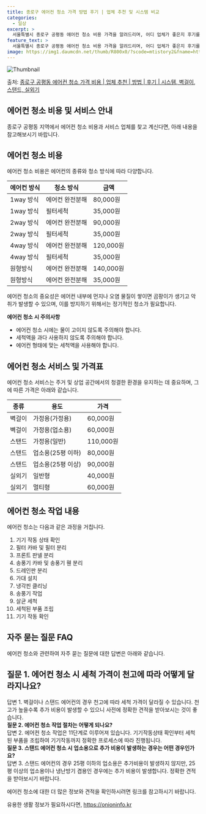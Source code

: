 ```yaml
---
title: 종로구 에어컨 청소 가격 방법 후기 | 업체 추천 및 시스템 비교
categories:
  - 일상
excerpt: >
  서울특별시 종로구 공평동 에어컨 청소 비용 가격을 알려드리며, 어디 업체가 좋은지 후기를 통해 알아보겠습니다. 현재 글에서는 시스템, 벽걸이, 스탠드, 실외기 각각에 대해 청소 비용이 나와 있으니 참고하시면 되겠습니다. 에어컨 분해 청소 방법 보기 👈 클릭셀프 에어컨 청소 방법 보기👈 클릭종로구 공평동 에어컨 청소 비용시스템에어컨 방식클리닝방식금액1way 방식에어컨 완전분해80,000원1way 방식에어컨 필터세척35,000원2way 방식에어컨 완전분해90,000원2way 방식에어컨 필터세척35,000원4way 방식에어컨 완전분해120,000원4way 방식에어컨 필터세척35,000원원형방식에어컨 완전분해140,000원원형방식에어컨 필터세척35,000원에어컨 청소 견적 샘플 보기 👈 클릭에어컨 냄새의 원인에..
feature_text: >
  서울특별시 종로구 공평동 에어컨 청소 비용 가격을 알려드리며, 어디 업체가 좋은지 후기를 통해 알아보겠습니다. 현재 글에서는 시스템, 벽걸이, 스탠드, 실외기 각각에 대해 청소 비용이 나와 있으니 참고하시면 되겠습니다. 에어컨 분해 청소 방법 보기 👈 클릭셀프 에어컨 청소 방법 보기👈 클릭종로구 공평동 에어컨 청소 비용시스템에어컨 방식클리닝방식금액1way 방식에어컨 완전분해80,000원1way 방식에어컨 필터세척35,000원2way 방식에어컨 완전분해90,000원2way 방식에어컨 필터세척35,000원4way 방식에어컨 완전분해120,000원4way 방식에어컨 필터세척35,000원원형방식에어컨 완전분해140,000원원형방식에어컨 필터세척35,000원에어컨 청소 견적 샘플 보기 👈 클릭에어컨 냄새의 원인에..
image: https://img1.daumcdn.net/thumb/R800x0/?scode=mtistory2&fname=https%3A%2F%2Fblog.kakaocdn.net%2Fdn%2FSXQ7g%2FbtsHtG7vpym%2F13fMy5h2lZpB5dEDrxNHik%2Fimg.webp
---
```


![Thumbnail](https://img1.daumcdn.net/thumb/R800x0/?scode=mtistory2&fname=https%3A%2F%2Fblog.kakaocdn.net%2Fdn%2FSXQ7g%2FbtsHtG7vpym%2F13fMy5h2lZpB5dEDrxNHik%2Fimg.webp)

<p>출처: <a href="https://onioninfo.kr/entry/%EC%A2%85%EB%A1%9C%EA%B5%AC-%EA%B3%B5%ED%8F%89%EB%8F%99-%EC%97%90%EC%96%B4%EC%BB%A8-%EC%B2%AD%EC%86%8C-%EA%B0%80%EA%B2%A9-%EB%B9%84%EC%9A%A9-%EC%97%85%EC%B2%B4-%EC%B6%94%EC%B2%9C-%EB%B0%A9%EB%B2%95-%ED%9B%84%EA%B8%B0-%EC%8B%9C%EC%8A%A4%ED%85%9C-%EB%B2%BD%EA%B1%B8%EC%9D%B4-%EC%8A%A4%ED%83%A0%EB%93%9C-%EC%8B%A4%EC%99%B8%EA%B8%B0" rel="dofollow">종로구 공평동 에어컨 청소 가격 비용 | 업체 추천 | 방법 | 후기 | 시스템, 벽걸이, 스탠드, 실외기</a> </p>

## 에어컨 청소 비용 및 서비스 안내

종로구 공평동 지역에서 에어컨 청소 비용과 서비스 업체를 찾고 계신다면, 아래 내용을 참고해보시기 바랍니다.

## 에어컨 청소 비용

에어컨 청소 비용은 에어컨의 종류와 청소 방식에 따라 다양합니다.

**에어컨 방식** | **청소 방식** | **금액**  
---|---|---  
1way 방식 | 에어컨 완전분해 | 80,000원  
1way 방식 | 필터세척 | 35,000원  
2way 방식 | 에어컨 완전분해 | 90,000원  
2way 방식 | 필터세척 | 35,000원  
4way 방식 | 에어컨 완전분해 | 120,000원  
4way 방식 | 필터세척 | 35,000원  
원형방식 | 에어컨 완전분해 | 140,000원  
원형방식 | 에어컨 완전분해 | 35,000원  
  
에어컨 청소의 중요성은 에어컨 내부에 먼지나 오염 물질이 쌓이면 곰팡이가 생기고 악취가 발생할 수 있으며, 이를 방지하기 위해서는 정기적인
청소가 필요합니다.

**에어컨 청소 시 주의사항**

  * 에어컨 청소 시에는 물이 고이지 않도록 주의해야 합니다.
  * 세척액을 과다 사용하지 않도록 주의해야 합니다.
  * 에어컨 형태에 맞는 세척액을 사용해야 합니다.

## 에어컨 청소 서비스 및 가격표

에어컨 청소 서비스는 주거 및 상업 공간에서의 청결한 환경을 유지하는 데 중요하며, 그에 따른 가격은 아래와 같습니다.

**종류** | **용도** | **가격**  
---|---|---  
벽걸이 | 가정용(가정용) | 60,000원  
벽걸이 | 가정용(업소용) | 60,000원  
스탠드 | 가정용(일반) | 110,000원  
스탠드 | 업소용(25평 이하) | 80,000원  
스탠드 | 업소용(25평 이상) | 90,000원  
실외기 | 일반형 | 40,000원  
실외기 | 멀티형 | 60,000원  
  
## 에어컨 청소 작업 내용

에어컨 청소는 다음과 같은 과정을 거칩니다.

  1. 기기 작동 상태 확인
  2. 필터 카바 및 필터 분리
  3. 프론트 판넬 분리
  4. 송풍기 카바 및 송풍기 휀 분리
  5. 드레인판 분리
  6. 가대 설치
  7. 냉각핀 클리닝
  8. 송풍기 작업
  9. 살균 세척
  10. 세척된 부품 조립
  11. 기기 작동 확인

## 자주 묻는 질문 FAQ

에어컨 청소와 관련하여 자주 묻는 질문에 대한 답변은 아래와 같습니다.

**질문 1. 에어컨 청소 시 세척 가격이 천고에 따라 어떻게 달라지나요?**  
---  
답변 1. 벽걸이나 스탠드 에어컨의 경우 천고에 따라 세척 가격이 달라질 수 있습니다. 천고가 높을수록 추가 비용이 발생할 수 있으니 사전에
정확한 견적을 받아보시는 것이 좋습니다.  
**질문 2. 에어컨 청소 작업 절차는 어떻게 되나요?**  
답변 2. 에어컨 청소 작업은 11단계로 이루어져 있습니다. 기기작동상태 확인부터 세척된 부품을 조립하여 기기작동까지 정확한 프로세스에 따라
진행됩니다.  
**질문 3. 스탠드 에어컨 청소 시 업소용으로 추가 비용이 발생하는 경우는 어떤 경우인가요?**  
답변 3. 스탠드 에어컨의 경우 25평 이하의 업소용은 추가비용이 발생하지 않지만, 25평 이상의 업소용이나 냉난방기 겸용인 경우에는 추가
비용이 발생합니다. 정확한 견적을 받아보시기 바랍니다.  
  
에어컨 청소에 대한 더 많은 정보와 견적을 확인하시려면 링크를 참고하시기 바랍니다.

 

유용한 생활 정보가 필요하시다면, <a href="https://onioninfo.kr" rel="dofollow">https://onioninfo.kr</a>


